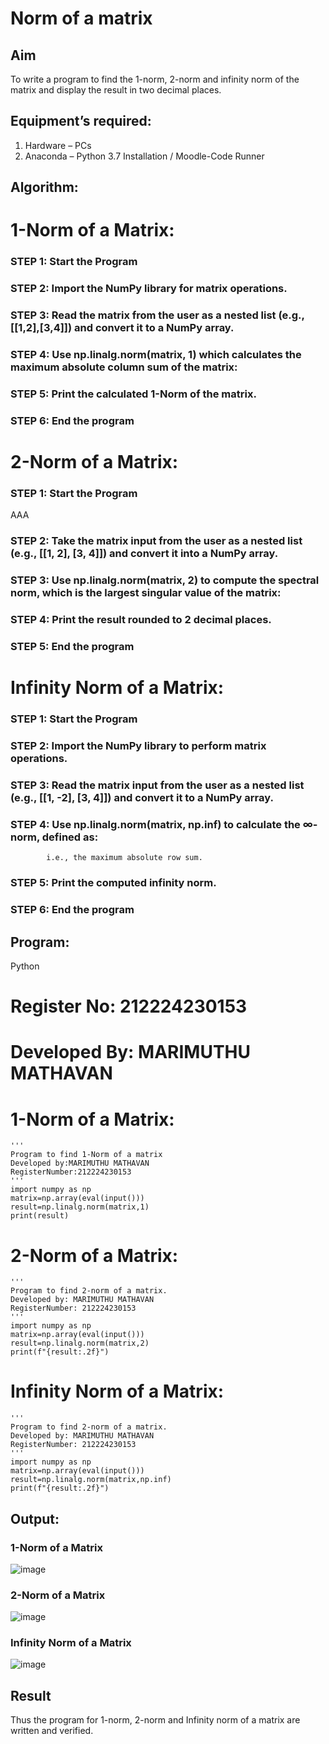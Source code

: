 # Norm of a matrix
## Aim
To write a program to find the 1-norm, 2-norm and infinity norm of the matrix and display the result in two decimal places.
## Equipment’s required:
1.	Hardware – PCs
2.	Anaconda – Python 3.7 Installation / Moodle-Code Runner
## Algorithm:

# 1-Norm of a Matrix:

### STEP 1: Start the Program

### STEP 2: Import the NumPy library for matrix operations.

### STEP 3: Read the matrix from the user as a nested list (e.g., [[1,2],[3,4]]) and convert it to a NumPy array.

### STEP 4: Use np.linalg.norm(matrix, 1) which calculates the maximum absolute column sum of the matrix:

### STEP 5: Print the calculated 1-Norm of the matrix.

### STEP 6: End the program

# 2-Norm of a Matrix:

### STEP 1: Start the Program
AAA
### STEP 2: Take the matrix input from the user as a nested list (e.g., [[1, 2], [3, 4]]) and convert it into a NumPy array.

### STEP 3: Use np.linalg.norm(matrix, 2) to compute the spectral norm, which is the largest singular value of the matrix:

### STEP 4: Print the result rounded to 2 decimal places.

### STEP 5: End the program

# Infinity Norm of a Matrix:

### STEP 1:  Start the Program

### STEP 2: Import the NumPy library to perform matrix operations.

### STEP 3: Read the matrix input from the user as a nested list (e.g., [[1, -2], [3, 4]]) and convert it to a NumPy array.

### STEP 4: Use np.linalg.norm(matrix, np.inf) to calculate the ∞-norm, defined as:
            i.e., the maximum absolute row sum.

### STEP 5: Print the computed infinity norm.

### STEP 6: End the program


## Program:
Python
# Register No: 212224230153
# Developed By: MARIMUTHU MATHAVAN

# 1-Norm of a Matrix:
```
'''
Program to find 1-Norm of a matrix
Developed by:MARIMUTHU MATHAVAN
RegisterNumber:212224230153
'''
import numpy as np
matrix=np.array(eval(input()))
result=np.linalg.norm(matrix,1)
print(result)
```

# 2-Norm of a Matrix:
```
'''
Program to find 2-norm of a matrix.
Developed by: MARIMUTHU MATHAVAN
RegisterNumber: 212224230153 
'''
import numpy as np
matrix=np.array(eval(input()))
result=np.linalg.norm(matrix,2)
print(f"{result:.2f}")

```

# Infinity Norm of a Matrix:
```
'''
Program to find 2-norm of a matrix.
Developed by: MARIMUTHU MATHAVAN
RegisterNumber: 212224230153 
'''
import numpy as np
matrix=np.array(eval(input()))
result=np.linalg.norm(matrix,np.inf)
print(f"{result:.2f}")

```
## Output:
### 1-Norm of a Matrix
![image](https://github.com/user-attachments/assets/1f2fd6b0-48a3-481c-a9d6-db18c1f3c5b5)



### 2-Norm of a Matrix
![image](https://github.com/user-attachments/assets/fbe301b0-f8f5-4e87-a7d7-0ee41feaed1a)




### Infinity Norm of a Matrix
![image](https://github.com/user-attachments/assets/31673137-7870-4741-99c0-81fcf9875b68)



## Result
Thus the program for 1-norm, 2-norm and Infinity norm of a matrix are written and verified.
